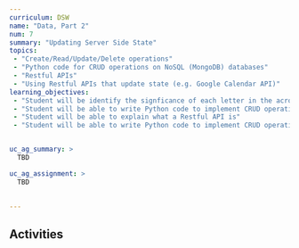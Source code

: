 ```yaml
---
curriculum: DSW
name: "Data, Part 2"
num: 7
summary: "Updating Server Side State"
topics:
 - "Create/Read/Update/Delete operations"
 - "Python code for CRUD operations on NoSQL (MongoDB) databases"
 - "Restful APIs"
 - "Using Restful APIs that update state (e.g. Google Calendar API)"
learning_objectives:
 - "Student will be identify the signficance of each letter in the acronym CRUD (Create/Read/Update/Delete)"
 - "Student will be able to write Python code to implement CRUD operations for a MongoDB database"
 - "Student will be able to explain what a Restful API is"
 - "Student will be able to write Python code to implement CRUD operations via a Restful API (e.g. for Google Calendar events)"


uc_ag_summary: >
  TBD

uc_ag_assignment: >
  TBD
  

---
```



## Activities



